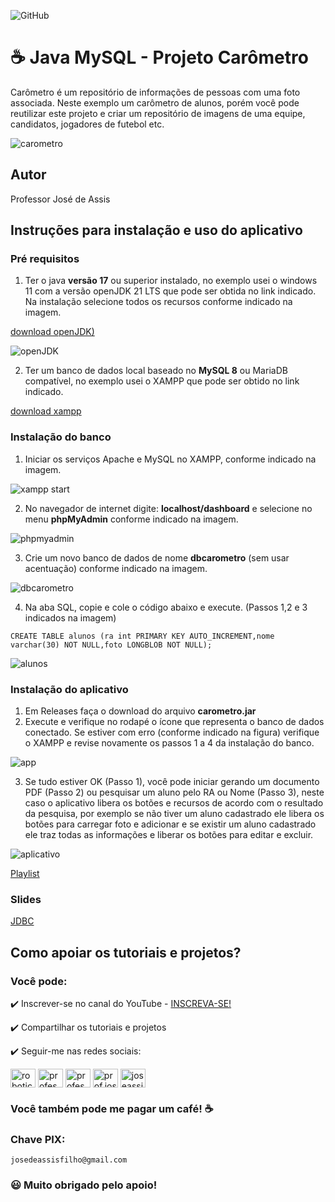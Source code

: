 ![GitHub](https://img.shields.io/github/license/professorjosedeassis/carometro)
# ☕ Java MySQL - Projeto Carômetro
Carômetro é um repositório de informações de pessoas com uma foto associada. Neste exemplo um carômetro de alunos, porém você pode reutilizar este projeto e criar um repositório de imagens de uma equipe, candidatos, jogadores de futebol etc.

![carometro](https://github.com/professorjosedeassis/carometro/blob/main/assets/caraometro1.png)
## Autor
Professor José de Assis
## Instruções para instalação e uso do aplicativo
### Pré requisitos
1) Ter o java **versão 17** ou superior instalado, no exemplo usei o windows 11 com a versão openJDK 21 LTS que pode ser obtida no link indicado. Na instalação selecione todos os recursos conforme indicado na imagem.

[download openJDK)](https://adoptium.net/)

![openJDK](https://github.com/professorjosedeassis/carometro/blob/main/assets/openjdk.png)

2) Ter um banco de dados local baseado no **MySQL 8** ou MariaDB compatível, no exemplo usei o XAMPP que pode ser obtido no link indicado.

[download xampp](https://www.apachefriends.org/)

### Instalação do banco
1) Iniciar os serviços Apache e MySQL no XAMPP, conforme indicado na imagem.

![xampp start](https://github.com/professorjosedeassis/carometro/blob/main/assets/xampp1.png)

2) No navegador de internet digite: **localhost/dashboard** e selecione no menu **phpMyAdmin** conforme indicado na imagem.

![phpmyadmin](https://github.com/professorjosedeassis/carometro/blob/main/assets/xampp2.png)

3) Crie um novo banco de dados de nome **dbcarometro** (sem usar acentuação) conforme indicado na imagem.

![dbcarometro](https://github.com/professorjosedeassis/carometro/blob/main/assets/xampp3.png)

4) Na aba SQL, copie e cole o código abaixo e execute. (Passos 1,2 e 3 indicados na imagem)

`CREATE TABLE alunos (ra int PRIMARY KEY AUTO_INCREMENT,nome varchar(30) NOT NULL,foto LONGBLOB NOT NULL);`

![alunos](https://github.com/professorjosedeassis/carometro/blob/main/assets/xampp4.png)

### Instalação do aplicativo
1) Em Releases faça o download do arquivo **carometro.jar**
2) Execute e verifique no rodapé o ícone que representa o banco de dados conectado. Se estiver com erro (conforme indicado na figura) verifique o XAMPP e revise novamente os passos 1 a 4 da instalação do banco.

![app](https://github.com/professorjosedeassis/carometro/blob/main/assets/caraometro2.png)

3) Se tudo estiver OK (Passo 1), você pode iniciar gerando um documento PDF (Passo 2) ou pesquisar um aluno pelo RA ou Nome (Passo 3), neste caso o aplicativo libera os botões e recursos de acordo com o resultado da pesquisa, por exemplo se não tiver um aluno cadastrado ele libera os botões para carregar foto e adicionar e se existir um aluno cadastrado ele traz todas as informações e liberar os botões para editar e excluir.

![aplicativo](https://github.com/professorjosedeassis/carometro/blob/main/assets/caraometro3.png) 

 








[Playlist](https://www.youtube.com/playlist?list=PLbEOwbQR9lqz6tSoH51QAEzpo1VsXgvIv)


### Slides
[JDBC](https://professorjosedeassis.github.io/infox/)
## Como apoiar os tutoriais e projetos?
### Você pode:
:heavy_check_mark: Inscrever-se no canal do YouTube - [INSCREVA-SE!](https://www.youtube.com/c/RoboticapraticaBr/?sub_confirmation=1)

:heavy_check_mark: Compartilhar os tutoriais e projetos

:heavy_check_mark: Seguir-me nas redes sociais:
<p align="left">
<a href="https://www.youtube.com/c/roboticapraticabr" target="blank"><img align="center" src="https://raw.githubusercontent.com/rahuldkjain/github-profile-readme-generator/master/src/images/icons/Social/youtube.svg" alt="roboticapraticabr" height="30" width="40" /></a>
<a href="https://linkedin.com/in/professorjosedeassis" target="blank"><img align="center" src="https://raw.githubusercontent.com/rahuldkjain/github-profile-readme-generator/master/src/images/icons/Social/linked-in-alt.svg" alt="professorjosedeassis" height="30" width="40" /></a>
<a href="https://fb.com/professorjosedeassis" target="blank"><img align="center" src="https://raw.githubusercontent.com/rahuldkjain/github-profile-readme-generator/master/src/images/icons/Social/facebook.svg" alt="professorjosedeassis" height="30" width="40" /></a>
<a href="https://instagram.com/prof.joseassis" target="blank"><img align="center" src="https://raw.githubusercontent.com/rahuldkjain/github-profile-readme-generator/master/src/images/icons/Social/instagram.svg" alt="prof.joseassis" height="30" width="40" /></a>
<a href="https://twitter.com/joseassis" target="blank"><img align="center" src="https://raw.githubusercontent.com/rahuldkjain/github-profile-readme-generator/master/src/images/icons/Social/twitter.svg" alt="joseassis" height="30" width="40" /></a>
</p>

### Você também pode me pagar um café! ☕

### Chave PIX:
` josedeassisfilho@gmail.com `

### :smiley: Muito obrigado pelo apoio!
